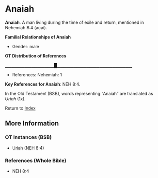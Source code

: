 # Anaiah
**Anaiah**. 
A man living during the time of exile and return, mentioned in Nehemiah 8:4 (acai). 




**Familial Relationships of Anaiah**


* Gender: male


**OT Distribution of References**

▁▁▁▁▁▁▁▁▁▁▁▁▁▁▁█▁▁▁▁▁▁▁▁▁▁▁▁▁▁▁▁▁▁▁▁▁▁▁
* References: Nehemiah: 1



**Key References for Anaiah**: 
NEH 8:4. 


In the Old Testament (BSB), words representing “Anaiah” are translated as 
*Uriah* (1x). 




Return to [Index](00-Index.md)

## More Information

### OT Instances (BSB)

* Uriah (NEH 8:4)



### References (Whole Bible)

* NEH 8:4



